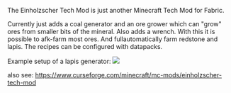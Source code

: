 The Einholzscher Tech Mod is just another Minecraft Tech Mod for Fabric.

Currently just adds a coal generator and an ore grower which can "grow" ores from smaller bits of the mineral. Also adds a wrench. With this it is possible to afk-farm most ores. And fullautomatically farm redstone and lapis. The recipes can be configured with datapacks.

Example setup of a lapis generator:
![](https://github.com/Albert-Einholz/Einholzscher-Tech-Mod/blob/master/media/description/gif/trailer.gif)

also see: https://www.curseforge.com/minecraft/mc-mods/einholzscher-tech-mod

